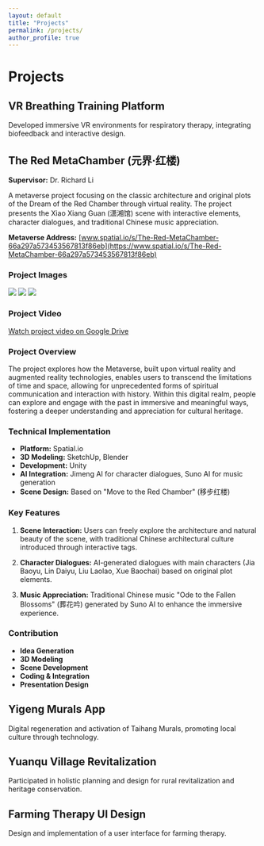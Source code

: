 ```yaml
---
layout: default
title: "Projects"
permalink: /projects/
author_profile: true
---
```


# Projects

## VR Breathing Training Platform
Developed immersive VR environments for respiratory therapy, integrating biofeedback and interactive design.

## The Red MetaChamber (元界·红楼)
**Supervisor:** Dr. Richard Li

A metaverse project focusing on the classic architecture and original plots of the Dream of the Red Chamber through virtual reality. The project presents the Xiao Xiang Guan (潇湘馆) scene with interactive elements, character dialogues, and traditional Chinese music appreciation.

**Metaverse Address:** [www.spatial.io/s/The-Red-MetaChamber-66a297a573453567813f86eb](https://www.spatial.io/s/The-Red-MetaChamber-66a297a573453567813f86eb)

### Project Images
![](images/RedMeta/RedMeta1.jpg)
![](images/RedMeta/RedMeta2.jpg)
![](images/RedMeta/RedMeta3.jpg)

### Project Video
[Watch project video on Google Drive](https://drive.google.com/file/d/1xEbWGYLEB5gONDsF0zcCc2zGLkpVm9xT/view?usp=drive_link)

### Project Overview
The project explores how the Metaverse, built upon virtual reality and augmented reality technologies, enables users to transcend the limitations of time and space, allowing for unprecedented forms of spiritual communication and interaction with history. Within this digital realm, people can explore and engage with the past in immersive and meaningful ways, fostering a deeper understanding and appreciation for cultural heritage.

### Technical Implementation
- **Platform:** Spatial.io
- **3D Modeling:** SketchUp, Blender
- **Development:** Unity
- **AI Integration:** Jimeng AI for character dialogues, Suno AI for music generation
- **Scene Design:** Based on "Move to the Red Chamber" (移步红楼)

### Key Features
1. **Scene Interaction:** Users can freely explore the architecture and natural beauty of the scene, with traditional Chinese architectural culture introduced through interactive tags.

2. **Character Dialogues:** AI-generated dialogues with main characters (Jia Baoyu, Lin Daiyu, Liu Laolao, Xue Baochai) based on original plot elements.

3. **Music Appreciation:** Traditional Chinese music "Ode to the Fallen Blossoms" (葬花吟) generated by Suno AI to enhance the immersive experience.

### Contribution
- **Idea Generation**
- **3D Modeling**
- **Scene Development**
- **Coding & Integration**
- **Presentation Design**

## Yigeng Murals App
Digital regeneration and activation of Taihang Murals, promoting local culture through technology.

## Yuanqu Village Revitalization
Participated in holistic planning and design for rural revitalization and heritage conservation.

## Farming Therapy UI Design
Design and implementation of a user interface for farming therapy. 